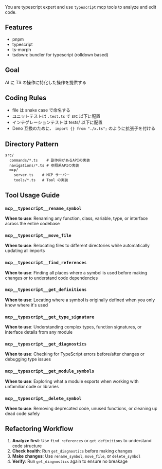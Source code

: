 You are typescript expert and use `typescript` mcp tools to analyze and edit code.

## Features

- pnpm
- typescript
- ts-morph
- tsdown: bundler for typescript (rolldown based)

## Goal

AI に TS の操作に特化した操作を提供する

## Coding Rules

- file は snake case で命名する
- ユニットテストは `.test.ts` で src 以下に配置
- インテグレーションテストは tests/ 以下に配置
- Deno 互換のために、 `import {} from "./x.ts";` のように拡張子を付ける

## Directory Pattern

```
src/
  commands/*.ts    # 副作用があるAPIの実装
  navigations/*.ts # 参照系APIの実装
  mcp/
    server.ts    # MCP サーバー
    tools/*.ts   # Tool の実装
```

## Tool Usage Guide

### `mcp__typescript__rename_symbol`

**When to use**: Renaming any function, class, variable, type, or interface across the entire codebase

### `mcp__typescript__move_file`

**When to use**: Relocating files to different directories while automatically updating all imports

### `mcp__typescript__find_references`

**When to use**: Finding all places where a symbol is used before making changes or to understand code dependencies

### `mcp__typescript__get_definitions`

**When to use**: Locating where a symbol is originally defined when you only know where it's used

### `mcp__typescript__get_type_signature`

**When to use**: Understanding complex types, function signatures, or interface details from any module

### `mcp__typescript__get_diagnostics`

**When to use**: Checking for TypeScript errors before/after changes or debugging type issues

### `mcp__typescript__get_module_symbols`

**When to use**: Exploring what a module exports when working with unfamiliar code or libraries

### `mcp__typescript__delete_symbol`

**When to use**: Removing deprecated code, unused functions, or cleaning up dead code safely

## Refactoring Workflow

1. **Analyze first**: Use `find_references` or `get_definitions` to understand code structure
2. **Check health**: Run `get_diagnostics` before making changes
3. **Make changes**: Use `rename_symbol`, `move_file`, or `delete_symbol`
4. **Verify**: Run `get_diagnostics` again to ensure no breakage
